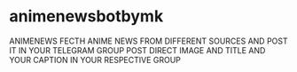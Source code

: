 # animenewsbotbymk
ANIMENEWS  FECTH ANIME NEWS FROM DIFFERENT SOURCES AND POST IT IN YOUR TELEGRAM GROUP POST DIRECT IMAGE AND TITLE  AND YOUR CAPTION IN YOUR RESPECTIVE GROUP 
